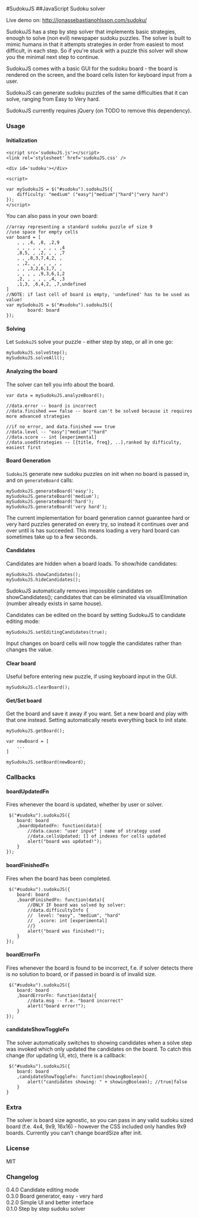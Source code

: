 #SudokuJS
##JavaScript Sudoku solver

Live demo on: http://jonassebastianohlsson.com/sudoku/

SudokuJS has a step by step solver that implements basic strategies,
enough to solve (non evil) newspaper sudoku puzzles. The solver is built
to mimic humans in that it attempts strategies in order from easiest to most
difficult, in each step. So if you're stuck with a puzzle this solver will show
you the minimal next step to continue.

SudokuJS comes with a basic GUI for the sudoku board - the board is rendered on the screen,
and the board cells listen for keyboard input from a user.

SudokuJS can generate sudoku puzzles of the same difficulties that it can solve,
ranging from Easy to Very hard.

SudokuJS currently requires jQuery (on TODO to remove this dependency).

### Usage

#### Initialization
	<script src='sudokuJS.js'></script>
    <link rel='stylesheet' href='sudokuJS.css' />

    <div id='sudoku'></div>

    <script>

    var mySudokuJS = $("#sudoku").sudokuJS({
        difficulty: "medium" ("easy"|"medium"|"hard"|"very hard")
    });
    </script>

You can also pass in your own board:

	//array representing a standard sudoku puzzle of size 9
	//use space for empty cells
	var board = [
		, , ,4, ,8, ,2,9
		, , , , , , , , ,4
		,8,5, , ,2, , , ,7
		, , ,8,3,7,4,2, ,
		, ,2, , , , , , ,
		, , ,3,2,6,1,7, ,
		, , , , ,9,3,6,1,2
		,2, , , , , ,4, ,3
		,1,3, ,6,4,2, ,7,undefined
	]
	//NOTE: if last cell of board is empty, 'undefined' has to be used as value!
	var mySudokuJS = $("#sudoku").sudokuJS({
			board: board
	});

#### Solving
Let `SudokuJS` solve your puzzle - either step by step, or all in one go:

	mySudokuJS.solveStep();
	mySudokuJS.solveAll();

#### Analyzing the board
The solver can tell you info about the board.

	var data = mySudokuJS.analyzeBoard();

	//data.error -- board is incorrect
	//data.finished === false -- board can't be solved because it requires more advanced strategies

	//if no error, and data.finished === true
	//data.level -- "easy"|"medium"|"hard"
	//data.score -- int [experimental]
	//data.usedStrategies -- [{title, freq}, ..],ranked by difficulty, easiest first

#### Board Generation
`SudokuJS` generate new sudoku puzzles on init when no board is passed in,
 and on `generateBoard` calls:

	mySudokuJS.generateBoard('easy');
	mySudokuJS.generateBoard('medium');
	mySudokuJS.generateBoard('hard');
	mySudokuJS.generateBoard('very hard');

The current implementation for board generation cannot guarantee hard or
very hard puzzles generated on every try, so instead it continues over and over
until is has succeeded. This means loading a very hard board can sometimes
take up to a few seconds.

#### Candidates
Candidates are hidden when a board loads. To show/hide candidates:

	mySudokuJS.showCandidates();
	mySudokuJS.hideCandidates();

SudokuJS automatically removes impossible candidates on showCandidates();
candidates that can be eliminated via visualElimination (number already exists in same house).

Candidates can be edited on the board by setting SudokuJS to candidate editing mode:

	mySudokuJS.setEditingCandidates(true);

Input changes on board cells will now toggle the candidates rather than changes the value.

#### Clear board
Useful before entering new puzzle, if using keyboard input in the GUI.

	mySudokuJS.clearBoard();

#### Get/Set board
Get the board and save it away if you want. Set a new board and play with that one instead.
Setting automatically resets everything back to init state.

	mySudokuJS.getBoard();

	var newBoard = [
		...
	]

	mySudokuJS.setBoard(newBoard);



### Callbacks

#### boardUpdatedFn
Fires whenever the board is updated, whether by user or solver.

	 $("#sudoku").sudokuJS({
		board: board
		,boardUpdatedFn: function(data){
			//data.cause: "user input" | name of strategy used
			//data.cellsUpdated: [] of indexes for cells updated
			alert("board was updated!");
		}
	});

#### boardFinishedFn
Fires when the board has been completed.

	 $("#sudoku").sudokuJS({
		board: board
		,boardFinishedFn: function(data){
			//ONLY IF board was solved by solver:
			//data.difficultyInfo {
			//	level: "easy", "medium", "hard"
			//	,score: int [experimental]
			//}
			alert("board was finished!");
		}
	});


#### boardErrorFn
Fires whenever the board is found to be incorrect, f.e. if solver detects there is no solution to board, or if passed in board is of invalid size.

	 $("#sudoku").sudokuJS({
		board: board
		,boardErrorFn: function(data){
			//data.msg -- f.e. "board incorrect"
			alert("board error!");
		}
	});

#### candidateShowToggleFn
 The solver automatically switches to showing candidates when a solve step was invoked which only updated the candidates on the board. To catch this change (for updating UI, etc), there is a callback:

	 $("#sudoku").sudokuJS({
		board: board
		,candidateShowToggleFn: function(showingBoolean){
			alert("candidates showing: " + showingBoolean); //true|false
		}
	}

### Extra
The solver is board size agnostic, so you can pass in any valid sudoku sized board (f.e. 4x4, 9x9, 16x16) - however the CSS included only handles 9x9 boards. Currently you can't change boardSize after init.

### License
MIT

### Changelog
0.4.0 Candidate editing mode  
0.3.0 Board generator, easy - very hard  
0.2.0 Simple UI and better interface  
0.1.0 Step by step sudoku solver  

